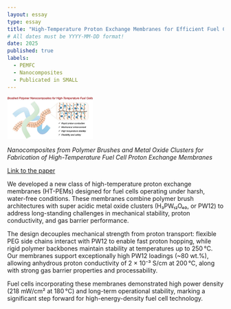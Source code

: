 ```yaml
---
layout: essay
type: essay
title: "High-Temperature Proton Exchange Membranes for Efficient Fuel Cells"
# All dates must be YYYY-MM-DD format!
date: 2025
published: true
labels:
  - PEMFC
  - Nanocomposites
  - Publicated in SMALL
---
```


<img width="200px" class="PEMFC" src="../img/PEMFC.jpg">


*Nanocomposites from Polymer Brushes and Metal Oxide Clusters for Fabrication of High-Temperature Fuel Cell Proton Exchange Membranes*

[Link to the paper](https://doi.org/10.1002/smll.202504372)

We developed a new class of high-temperature proton exchange membranes (HT-PEMs) designed for fuel cells operating under harsh, water-free conditions. These membranes combine polymer brush architectures with super acidic metal oxide clusters (H₃PW₁₂O₄₀, or PW12) to address long-standing challenges in mechanical stability, proton conductivity, and gas barrier performance.

The design decouples mechanical strength from proton transport: flexible PEG side chains interact with PW12 to enable fast proton hopping, while rigid polymer backbones maintain stability at temperatures up to 250 °C. Our membranes support exceptionally high PW12 loadings (~80 wt.%), allowing anhydrous proton conductivity of 2 × 10⁻³ S/cm at 200 °C, along with strong gas barrier properties and processability.

Fuel cells incorporating these membranes demonstrated high power density (218 mW/cm² at 180 °C) and long-term operational stability, marking a significant step forward for high-energy-density fuel cell technology.
